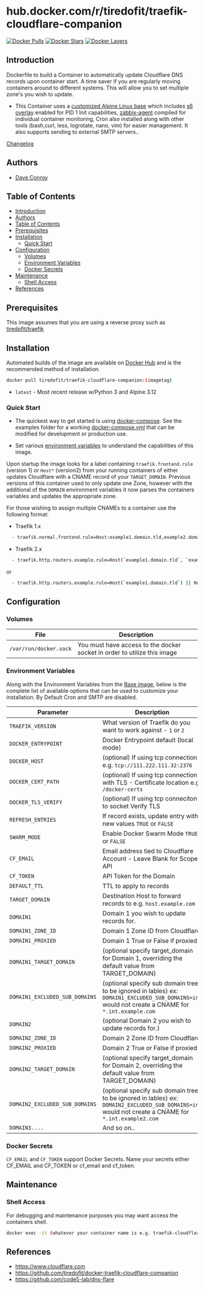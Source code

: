 # hub.docker.com/r/tiredofit/traefik-cloudflare-companion

[![Docker Pulls](https://img.shields.io/docker/pulls/tiredofit/traefik-cloudflare-companion.svg)](https://hub.docker.com/r/tiredofit/traefik-cloudflare-companion)
[![Docker Stars](https://img.shields.io/docker/stars/tiredofit/traefik-cloudflare-companion.svg)](https://hub.docker.com/r/tiredofit/traefik-cloudflare-companion)
[![Docker Layers](https://images.microbadger.com/badges/image/tiredofit/traefik-cloudflare-companion.svg)](https://microbadger.com/images/tiredofit/traefik-cloudflare-companion)

## Introduction

Dockerfile to build a Container to automatically update Cloudflare DNS records upon container start. A time saver if you are regularly moving containers around to different systems. This will allow you to set multiple zone's you wish to update.

* This Container uses a [customized Alpine Linux base](https://hub.docker.com/r/tiredofit/alpine) which includes [s6 overlay](https://github.com/just-containers/s6-overlay) enabled for PID 1 Init capabilities, [zabbix-agent](https://zabbix.org) compiled for individual container monitoring, Cron also installed along with other tools (bash,curl, less, logrotate, nano, vim) for easier management. It also supports sending to external SMTP servers..


[Changelog](CHANGELOG.md)

## Authors

- [Dave Conroy](http://github/tiredofit/)

## Table of Contents

- [Introduction](#introduction)
- [Authors](#authors)
- [Table of Contents](#table-of-contents)
- [Prerequisites](#prerequisites)
- [Installation](#installation)
  - [Quick Start](#quick-start)
- [Configuration](#configuration)
  - [Volumes](#volumes)
  - [Environment Variables](#environment-variables)
  - [Docker Secrets](#docker-secrets)
- [Maintenance](#maintenance)
  - [Shell Access](#shell-access)
- [References](#references)

## Prerequisites

This image assumes that you are using a reverse proxy such as [tiredofit/traefik](https://github.com/tiredofit/docker-traefik)

## Installation

Automated builds of the image are available on [Docker Hub](https://hub.docker.com/r/tiredofit/traefik-cloudflare-companion) and is the recommended method of installation.


```bash
docker pull tiredofit/traefik-cloudflare-companion:(imagetag)
```
* `latest` - Most recent release w/Python 3 and Alpine 3.12

### Quick Start

* The quickest way to get started is using [docker-compose](https://docs.docker.com/compose/). See the examples folder for a working [docker-compose.yml](examples/docker-compose.yml) that can be modified for development or production use.

* Set various [environment variables](#environment-variables) to understand the capabilities of this image.

Upon startup the image looks for a label containing `traefik.frontend.rule` (version 1) or `Host*` (version2) from your running containers of either updates Cloudflare with a CNAME record of your `TARGET_DOMAIN`. Previous versions of this container used to only update one Zone, however with the additional of the `DOMAIN` environment variables it now parses the containers variables and updates the appropriate zone.

For those wishing to assign multiple CNAMEs to a container use the following format:

- Traefik 1.x
````bash
  - traefik.normal.frontend.rule=Host:example1.domain.tld,example2.domain.tld
````

- Traefik 2.x
````bash
  - traefik.http.routers.example.rule=Host(`example1.domain.tld`, `example2.domain.tld`)
````
or
````bash
  - traefik.http.routers.example.rule=Host(`example1.domain.tld`) || Host(`example2.domain.tld`)
````

## Configuration
### Volumes
| File                   | Description                                                              |
| ---------------------- | ------------------------------------------------------------------------ |
| `/var/run/docker.sock` | You must have access to the docker socket in order to utilize this image |

### Environment Variables

Along with the Environment Variables from the [Base image](https://hub.docker.com/r/tiredofit/alpine), below is the complete list of available options that can be used to customize your installation. By Default Cron and SMTP are disabled.

| Parameter           | Description                                                                             | Default                      |
| ------------------- | --------------------------------------------------------------------------------------- | ---------------------------- |
| `TRAEFIK_VERSION`   | What version of Traefik do you want to work against - `1` or `2`                        | `2`                          |
| `DOCKER_ENTRYPOINT` | Docker Entrypoint default (local mode)                                                  | `unix://var/run/docker.sock` |
| `DOCKER_HOST`       | (optional) If using tcp connection e.g. `tcp://111.222.111.32:2376`                     |                              |
| `DOCKER_CERT_PATH`  | (optional) If using tcp connection with TLS - Certificate location e.g. `/docker-certs` |                              |
| `DOCKER_TLS_VERIFY` | (optional) If using tcp conneciton to socket Verify TLS                                 | `1`                          |
| `REFRESH_ENTRIES`   | If record exists, update entry with new values `TRUE` or `FALSE`                        | `TRUE`                       |
| `SWARM_MODE`        | Enable Docker Swarm Mode `TRUE` or `FALSE`                                              | `FALSE`                      |
| `CF_EMAIL`          | Email address tied to Cloudflare Account - Leave Blank  for Scoped API                  |                              |
| `CF_TOKEN`          | API Token for the Domain                                                                |                              |
| `DEFAULT_TTL`       | TTL to apply to records                                                                 | `1`                          |
| `TARGET_DOMAIN`     | Destination Host to forward records to e.g. `host.example.com`                          |                              |
| `DOMAIN1`           | Domain 1 you wish to update records for.                                                |                              |
| `DOMAIN1_ZONE_ID`   | Domain 1 Zone ID from Cloudflare                                                        |                              |
| `DOMAIN1_PROXIED`   | Domain 1 True or False if proxied                                                       |                              |
| `DOMAIN1_TARGET_DOMAIN` | (optional specify target_domain for Domain 1, overriding the default value from TARGET_DOMAIN)                                          |                              |
| `DOMAIN1_EXCLUDED_SUB_DOMAINS` | (optional specify sub domain trees to be ignored in lables) ex: `DOMAIN1_EXCLUDED_SUB_DOMAINS=int` would not create a CNAME for `*.int.example.com` | |
| `DOMAIN2`           | (optional Domain 2 you wish to update records for.)                                     |                              |
| `DOMAIN2_ZONE_ID`   | Domain 2 Zone ID from Cloudflare                                                        |                              |
| `DOMAIN2_PROXIED`   | Domain 2 True or False if proxied                                                       |                              |
| `DOMAIN2_TARGET_DOMAIN`   | (optional specify target_domain for Domain 2, overriding the default value from TARGET_DOMAIN)                                     |                              |
| `DOMAIN2_EXCLUDED_SUB_DOMAINS` | (optional specify sub domain trees to be ignored in lables) ex: `DOMAIN2_EXCLUDED_SUB_DOMAINS=int` would not create a CNAME for `*.int.example2.com` | |
| `DOMAIN3....`       | And so on..                                                                             |                              |

### Docker Secrets

`CF_EMAIL` and `CF_TOKEN` support Docker Secrets.
Name your secrets either CF_EMAIL and CF_TOKEN or cf_email and cf_token. 

## Maintenance
### Shell Access

For debugging and maintenance purposes you may want access the containers shell.

```bash
docker exec -it (whatever your container name is e.g. traefik-cloudflare-companion) bash
```

## References

* https://www.cloudflare.com
* https://github.com/tiredofit/docker-traefik-cloudflare-companion
* https://github.com/code5-lab/dns-flare

